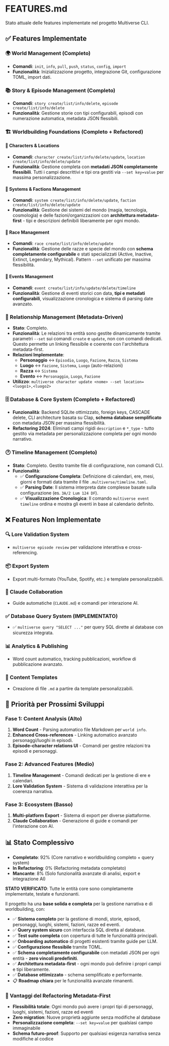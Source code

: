 # FEATURES.md

Stato attuale delle features implementate nel progetto Multiverse CLI.

## ✅ Features Implementate

### 🌍 World Management (Completo)
- **Comandi**: `init`, `info`, `pull`, `push`, `status`, `config`, `import`
- **Funzionalità**: Inizializzazione progetto, integrazione Git, configurazione TOML, import dati.

### 📚 Story & Episode Management (Completo)
- **Comandi**: `story create/list/info/delete`, `episode create/list/info/delete`
- **Funzionalità**: Gestione storie con tipi configurabili, episodi con numerazione automatica, metadata JSON flessibili.

### 🏗️ Worldbuilding Foundations (Completo + Refactored)

#### 👥 Characters & Locations
- **Comandi**: `character create/list/info/delete/update`, `location create/list/info/delete/update`
- **Funzionalità**: Gestione completa con **metadati JSON completamente flessibili**. Tutti i campi descrittivi e tipi ora gestiti via `--set key=value` per massima personalizzazione.

#### 🔮 Systems & Factions Management
- **Comandi**: `system create/list/info/delete/update`, `faction create/list/info/delete/update`
- **Funzionalità**: Gestione dei sistemi del mondo (magia, tecnologia, cosmologia) e delle fazioni/organizzazioni con **architettura metadata-first** - tipi e descrizioni definibili liberamente per ogni mondo.

#### 🧙 Race Management
- **Comandi**: `race create/list/info/delete/update`
- **Funzionalità**: Gestione delle razze e specie del mondo con **schema completamente configurabile** e stati specializzati (Active, Inactive, Extinct, Legendary, Mythical). Pattern `--set` unificato per massima flessibilità.

#### 📅 Events Management
- **Comandi**: `event create/list/info/update/delete/timeline`
- **Funzionalità**: Gestione di eventi storici con data, **tipi e metadati configurabili**, visualizzazione cronologica e sistema di parsing date avanzato.

### 🔗 Relationship Management (Metadata-Driven)
- **Stato**: Completo.
- **Funzionalità**: Le relazioni tra entità sono gestite dinamicamente tramite parametri `--set` sui comandi `create` e `update`, non con comandi dedicati. Questo permette un linking flessibile e coerente con l'architettura metadata-first.
- **Relazioni Implementate**:
    - **Personaggio** ↔️ `Episodio`, `Luogo`, `Fazione`, `Razza`, `Sistema`
    - **Luogo** ↔️ `Fazione`, `Sistema`, `Luogo` (auto-relazioni)
    - **Razza** ↔️ `Sistema`
    - **Evento** ↔️ `Personaggio`, `Luogo`, `Fazione`
- **Utilizzo**: `multiverse character update <nome> --set location=<luogo1>,<luogo2>`

### 🗄️ Database & Core System (Completo + Refactored)
- **Funzionalità**: Backend SQLite ottimizzato, foreign keys, CASCADE delete, CLI architecture basata su Clap, **schema database semplificato** con metadata JSON per massima flessibilità.
- **Refactoring 2024**: Eliminati campi rigidi `description` e `*_type` - tutto gestito via metadata per personalizzazione completa per ogni mondo narrativo.

### 🕐 Timeline Management (Completo)
- **Stato**: Completo. Gestito tramite file di configurazione, non comandi CLI.
- **Funzionalità**:
    - ✅ **Configurazione Completa**: Definizione di calendari, ere, mesi, giorni e formati data tramite il file `.multiverse/timeline.toml`.
    - ✅ **Parsing Date**: Il sistema interpreta date complesse basate sulla configurazione (es. `3A/2 Lum 124 DF`).
    - ✅ **Visualizzazione Cronologica**: Il comando `multiverse event timeline` ordina e mostra gli eventi in base al calendario definito.

## ❌ Features Non Implementate

### 🔍 Lore Validation System
- `multiverse episode review` per validazione interattiva e cross-referencing.

### 📦 Export System
- Export multi-formato (YouTube, Spotify, etc.) e template personalizzabili.

### 🤖 Claude Collaboration
- Guide automatiche (`CLAUDE.md`) e comandi per interazione AI.

### ✅ Database Query System (IMPLEMENTATO)
- ✅ `multiverse query "SELECT ..."` per query SQL dirette al database con sicurezza integrata.

### 📊 Analytics & Publishing
- Word count automatico, tracking pubblicazioni, workflow di pubblicazione avanzato.

### 📝 Content Templates
- Creazione di file `.md` a partire da template personalizzabili.

## 🎯 Priorità per Prossimi Sviluppi

### Fase 1: Content Analysis (Alto)
1. **Word Count** - Parsing automatico file Markdown per `world info`.
2. **Enhanced Cross-references** - Linking automatico avanzato personaggi/luoghi in episodi.
3. **Episode-character relations UI** - Comandi per gestire relazioni tra episodi e personaggi.

### Fase 2: Advanced Features (Medio)
1. **Timeline Management** - Comandi dedicati per la gestione di ere e calendari.
2. **Lore Validation System** - Sistema di validazione interattiva per la coerenza narrativa.

### Fase 3: Ecosystem (Basso)
1. **Multi-platform Export** - Sistema di export per diverse piattaforme.
2. **Claude Collaboration** - Generazione di guide e comandi per l'interazione con AI.

## 📊 Stato Complessivo

- **Completato**: 92% (Core narrativo e worldbuilding completo + query system)
- **In Refactoring**: 0% (Refactoring metadata completato)
- **Mancante**: 8% (Solo funzionalità avanzate di analisi, export e integrazione AI)

**STATO VERIFICATO**: Tutte le entità core sono completamente implementate, testate e funzionanti.

Il progetto ha una **base solida e completa** per la gestione narrativa e di worldbuilding, con:
- ✅ **Sistema completo** per la gestione di mondi, storie, episodi, personaggi, luoghi, sistemi, fazioni, razze ed eventi.
- ✅ **Query system sicuro** con interfaccia SQL diretta al database.
- ✅ **Test suite completa** con copertura di tutte le funzionalità principali.
- ✅ **Onboarding automatico** di progetti esistenti tramite guide per LLM.
- ✅ **Configurazione flessibile** tramite TOML.
- ✅ **Schema completamente configurabile** con metadati JSON per ogni entità - **zero vincoli predefiniti**.
- ✅ **Architettura metadata-first** - ogni mondo può definire i propri campi e tipi liberamente.
- ✅ **Database ottimizzato** - schema semplificato e performante.
- 📋 **Roadmap chiara** per le funzionalità avanzate rimanenti.

### 🎯 Vantaggi del Refactoring Metadata-First

- **Flessibilità totale**: Ogni mondo può avere i propri tipi di personaggi, luoghi, sistemi, fazioni, razze ed eventi
- **Zero migration**: Nuove proprietà aggiunte senza modifiche al database
- **Personalizzazione completa**: `--set key=value` per qualsiasi campo immaginabile
- **Schema futuro-proof**: Supporto per qualsiasi esigenza narrativa senza modifiche al codice
